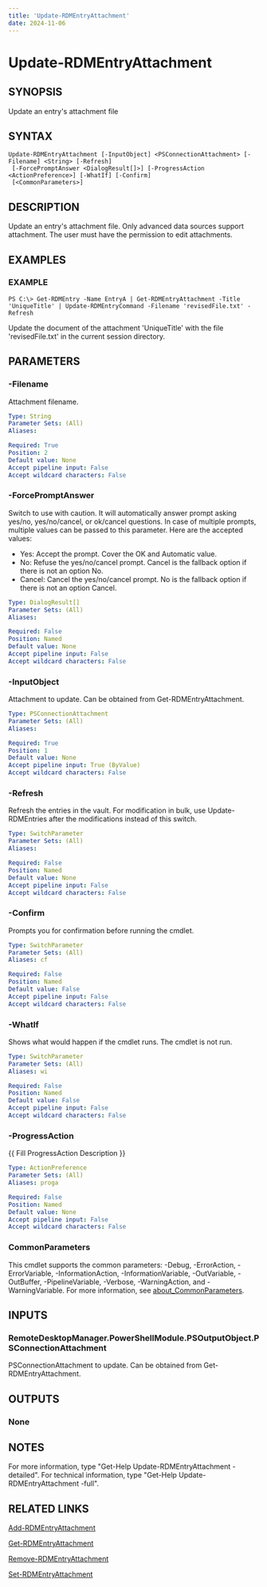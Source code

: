 ```yaml
---
title: 'Update-RDMEntryAttachment'
date: 2024-11-06
---
```



# Update-RDMEntryAttachment

## SYNOPSIS
Update an entry's attachment file

## SYNTAX

```
Update-RDMEntryAttachment [-InputObject] <PSConnectionAttachment> [-Filename] <String> [-Refresh]
 [-ForcePromptAnswer <DialogResult[]>] [-ProgressAction <ActionPreference>] [-WhatIf] [-Confirm]
 [<CommonParameters>]
```

## DESCRIPTION
Update an entry's attachment file.
Only advanced data sources support attachment.
The user must have the permission to edit attachments.

## EXAMPLES

### EXAMPLE
```
PS C:\> Get-RDMEntry -Name EntryA | Get-RDMEntryAttachment -Title 'UniqueTitle' | Update-RDMEntryCommand -Filename 'revisedFile.txt' -Refresh
```

Update the document of the attachment 'UniqueTitle' with the file 'revisedFile.txt' in the current session directory.

## PARAMETERS

### -Filename
Attachment filename.

```yaml
Type: String
Parameter Sets: (All)
Aliases:

Required: True
Position: 2
Default value: None
Accept pipeline input: False
Accept wildcard characters: False
```

### -ForcePromptAnswer
Switch to use with caution.
It will automatically answer prompt asking yes/no, yes/no/cancel, or ok/cancel questions.
In case of multiple prompts, multiple values can be passed to this parameter.
Here are the accepted values:
- Yes: Accept the prompt.
Cover the OK and Automatic value.
- No: Refuse the yes/no/cancel prompt.
Cancel is the fallback option if there is not an option No.
- Cancel: Cancel the yes/no/cancel prompt.
No is the fallback option if there is not an option Cancel.

```yaml
Type: DialogResult[]
Parameter Sets: (All)
Aliases:

Required: False
Position: Named
Default value: None
Accept pipeline input: False
Accept wildcard characters: False
```

### -InputObject
Attachment to update.
Can be obtained from Get-RDMEntryAttachment.

```yaml
Type: PSConnectionAttachment
Parameter Sets: (All)
Aliases:

Required: True
Position: 1
Default value: None
Accept pipeline input: True (ByValue)
Accept wildcard characters: False
```

### -Refresh
Refresh the entries in the vault.
For modification in bulk, use Update-RDMEntries after the modifications instead of this switch.

```yaml
Type: SwitchParameter
Parameter Sets: (All)
Aliases:

Required: False
Position: Named
Default value: None
Accept pipeline input: False
Accept wildcard characters: False
```

### -Confirm
Prompts you for confirmation before running the cmdlet.

```yaml
Type: SwitchParameter
Parameter Sets: (All)
Aliases: cf

Required: False
Position: Named
Default value: False
Accept pipeline input: False
Accept wildcard characters: False
```

### -WhatIf
Shows what would happen if the cmdlet runs.
The cmdlet is not run.

```yaml
Type: SwitchParameter
Parameter Sets: (All)
Aliases: wi

Required: False
Position: Named
Default value: False
Accept pipeline input: False
Accept wildcard characters: False
```

### -ProgressAction
{{ Fill ProgressAction Description }}

```yaml
Type: ActionPreference
Parameter Sets: (All)
Aliases: proga

Required: False
Position: Named
Default value: None
Accept pipeline input: False
Accept wildcard characters: False
```

### CommonParameters
This cmdlet supports the common parameters: -Debug, -ErrorAction, -ErrorVariable, -InformationAction, -InformationVariable, -OutVariable, -OutBuffer, -PipelineVariable, -Verbose, -WarningAction, and -WarningVariable. For more information, see [about_CommonParameters](http://go.microsoft.com/fwlink/?LinkID=113216).

## INPUTS

### RemoteDesktopManager.PowerShellModule.PSOutputObject.PSConnectionAttachment
PSConnectionAttachment to update.
Can be obtained from Get-RDMEntryAttachment.

## OUTPUTS

### None
## NOTES
For more information, type "Get-Help Update-RDMEntryAttachment -detailed".
For technical information, type "Get-Help Update-RDMEntryAttachment -full".

## RELATED LINKS

[Add-RDMEntryAttachment](http://127.0.0.1:1111/docs/Add-RDMEntryAttachment/)

[Get-RDMEntryAttachment](http://127.0.0.1:1111/docs/Get-RDMEntryAttachment/)

[Remove-RDMEntryAttachment](http://127.0.0.1:1111/docs/Remove-RDMEntryAttachment/)

[Set-RDMEntryAttachment](http://127.0.0.1:1111/docs/Set-RDMEntryAttachment/)

